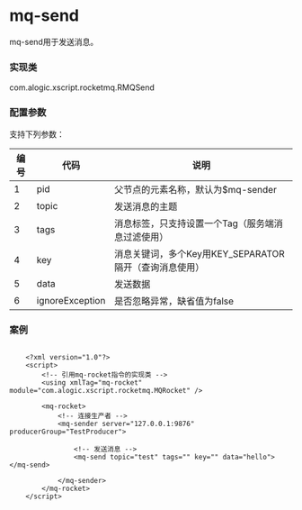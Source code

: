 mq-send
=======

mq-send用于发送消息。

### 实现类

com.alogic.xscript.rocketmq.RMQSend

### 配置参数

支持下列参数：

| 编号 | 代码 | 说明 |
| ---- | ---- | ---- |
| 1 | pid | 父节点的元素名称，默认为$mq-sender |
| 2 | topic | 发送消息的主题 |
| 3 | tags | 消息标签，只支持设置一个Tag（服务端消息过滤使用） |
| 4 | key | 消息关键词，多个Key用KEY_SEPARATOR隔开（查询消息使用）  |
| 5 | data | 发送数据 |
| 6 | ignoreException | 是否忽略异常，缺省值为false |

### 案例

```

	<?xml version="1.0"?>
	<script>
		<!-- 引用mq-rocket指令的实现类 -->
		<using xmlTag="mq-rocket" module="com.alogic.xscript.rocketmq.MQRocket" />
	
		<mq-rocket>
			<!-- 连接生产者 -->
			<mq-sender server="127.0.0.1:9876" producerGroup="TestProducer">
				
				<!-- 发送消息 -->
				<mq-send topic="test" tags="" key="" data="hello"></mq-send>
				
			</mq-sender>
		</mq-rocket>
	</script>

```